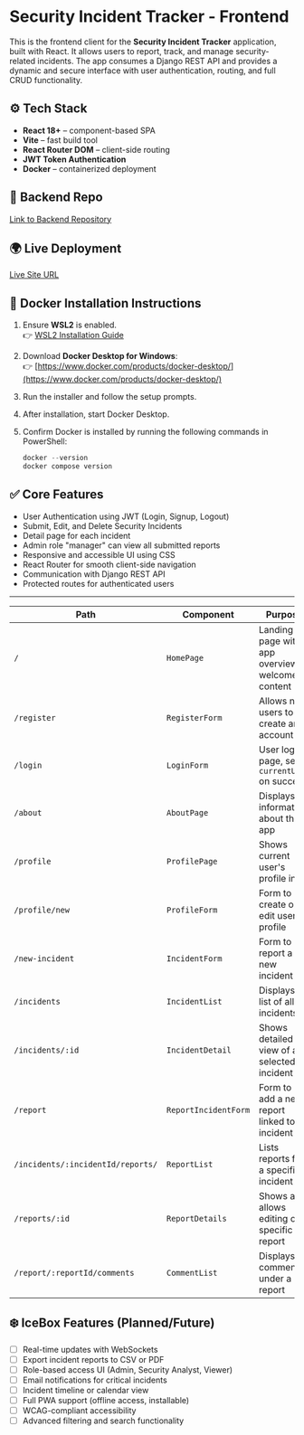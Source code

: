 # Security Incident Tracker - Frontend

This is the frontend client for the **Security Incident Tracker** application, built with React. It allows users to report, track, and manage security-related incidents. The app consumes a Django REST API and provides a dynamic and secure interface with user authentication, routing, and full CRUD functionality.

## ⚙️ Tech Stack

- **React 18+** – component-based SPA
- **Vite** – fast build tool
- **React Router DOM** – client-side routing
- **JWT Token Authentication**
- **Docker** – containerized deployment


## 🔗 Backend Repo

[Link to Backend Repository](https://github.com/Rawan0102/SecurityIncidentTracker_backend)

## 🌍 Live Deployment

[Live Site URL](http://localhost:5173/)

## 🐳 Docker Installation Instructions

1. Ensure **WSL2** is enabled.  
   👉 [WSL2 Installation Guide](https://learn.microsoft.com/en-us/windows/wsl/install)

2. Download **Docker Desktop for Windows**:  
   👉 [https://www.docker.com/products/docker-desktop/](https://www.docker.com/products/docker-desktop/)

3. Run the installer and follow the setup prompts.

4. After installation, start Docker Desktop.

5. Confirm Docker is installed by running the following commands in PowerShell:

   ```powershell
   docker --version
   docker compose version

## ✅ Core Features

- User Authentication using JWT (Login, Signup, Logout)
- Submit, Edit, and Delete Security Incidents
- Detail page for each incident
- Admin role "manager" can view all submitted reports
- Responsive and accessible UI using CSS
- React Router for smooth client-side navigation
- Communication with Django REST API 
- Protected routes for authenticated users

---
| **Path**                          | **Component**        | **Purpose**                                       |
| --------------------------------- | -------------------- | ------------------------------------------------- |
| `/`                               | `HomePage`           | Landing page with app overview or welcome content |
| `/register`                       | `RegisterForm`       | Allows new users to create an account             |
| `/login`                          | `LoginForm`          | User login page, sets `currentUser` on success    |
| `/about`                          | `AboutPage`          | Displays information about the app                |
| `/profile`                        | `ProfilePage`        | Shows current user's profile info                 |
| `/profile/new`                    | `ProfileForm`        | Form to create or edit user profile               |
| `/new-incident`                   | `IncidentForm`       | Form to report a new incident                     |
| `/incidents`                      | `IncidentList`       | Displays a list of all incidents                  |
| `/incidents/:id`                  | `IncidentDetail`     | Shows detailed view of a selected incident        |
| `/report`                         | `ReportIncidentForm` | Form to add a new report linked to an incident    |
| `/incidents/:incidentId/reports/` | `ReportList`         | Lists reports for a specific incident             |
| `/reports/:id`                    | `ReportDetails`      | Shows and allows editing of a specific report     |
| `/report/:reportId/comments`      | `CommentList`        | Displays comments under a report                  |


## ❄️ IceBox Features (Planned/Future)

- [ ] Real-time updates with WebSockets
- [ ] Export incident reports to CSV or PDF
- [ ] Role-based access UI (Admin, Security Analyst, Viewer)
- [ ] Email notifications for critical incidents
- [ ] Incident timeline or calendar view
- [ ] Full PWA support (offline access, installable)
- [ ] WCAG-compliant accessibility
- [ ] Advanced filtering and search functionality